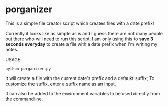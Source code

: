 # porganizer
This is a simple file creator script which creates files with a date prefix!

Currently it looks like as simple as is and I guess there are not many people out there who will need to run this script.
I am only using this to __save 3 seconds everyday__ to create a file with a date prefix when I'm writing my notes.

USAGE:

    python porganizer.py
    
It will create a file with the current date's prefix and a defaukt suffix; To customize the suffix, enter a suffix name as an input.

It can also be added to the environment variables to be used directly from the commandline.